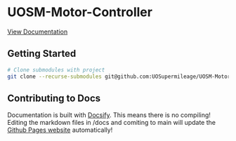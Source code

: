 # UOSM-Motor-Controller

[View Documentation](https://uosupermileage.github.io/UOSM-Motor-Controller-MCU-L432/#/)

## Getting Started
```bash
# Clone submodules with project
git clone --recurse-submodules git@github.com:UOSupermileage/UOSM-Motor-Controller-MCU-L432.git
```

## Contributing to Docs

Documentation is built with [Docsify](https://docsify.js.org/#/quickstart). This means there is no compiling! Editing the markdown files in /docs and comiting to main will update the [Github Pages website](https://uosupermileage.github.io/UOSM-Motor-Controller-MCU-L432/#/) automatically!
